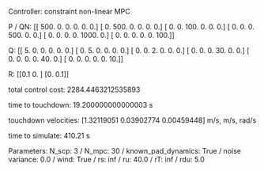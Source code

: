 Controller: constraint non-linear MPC

 P / QN:
 [[ 500.    0.    0.    0.    0.    0.]
 [   0.  500.    0.    0.    0.    0.]
 [   0.    0.  100.    0.    0.    0.]
 [   0.    0.    0.  500.    0.    0.]
 [   0.    0.    0.    0. 1000.    0.]
 [   0.    0.    0.    0.    0.  100.]]

 Q:
 [[ 5.  0.  0.  0.  0.  0.]
 [ 0.  5.  0.  0.  0.  0.]
 [ 0.  0.  2.  0.  0.  0.]
 [ 0.  0.  0. 30.  0.  0.]
 [ 0.  0.  0.  0. 40.  0.]
 [ 0.  0.  0.  0.  0. 10.]]

 R:
 [[0.1 0. ]
 [0.  0.1]]

 total control cost: 2284.4463212535893

 time to touchdown: 19.200000000000003 s

 touchdown velocities: [1.32119051 0.03902774 0.00459448] m/s, m/s, rad/s

 time to simulate: 410.21 s

 Parameters: N_scp: 3 / N_mpc: 30 / known_pad_dynamics: True / noise variance: 0.0 / wind: True / rs: inf / ru: 40.0 / rT: inf / rdu: 5.0